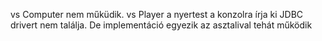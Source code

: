 vs Computer nem műküdik.
vs Player a nyertest a konzolra írja ki
JDBC drivert nem találja. De implementáció egyezik az asztalival tehát működik